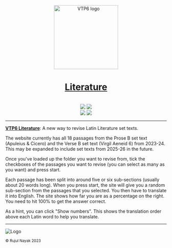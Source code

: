 <div align="center">
    <!-- https://github.com/vtp6/vtp6.github.io/assets/55329600/3ef8c29f-f455-468a-9a42-8dcc6af51b9a -->
    <a href="https://vtp6.github.io/Literature">
      <img
        src="https://github.com/vtp6/vtp6.github.io/assets/55329600/9e5f6eda-afa5-44c0-bb06-0b72a6670878"
        height="200px" alt="VTP6 logo" title="https://vtp6.github.io/Literature" />
    </a>
    <h1><a href="https://vtp6.github.io/Literature">Literature</a></h1>
    <br />
    <img src="https://github.com/vtp6/vtp6.github.io/actions/workflows/jekyll-gh-pages.yml/badge.svg" />
    <a href="https://vtp6.github.io/Literature" style="text-decoration: none;">
        <img src="https://img.shields.io/website/https/vtp6.github.io/Literature/index.html.svg" />
    </a>
    <br />
    <img src="https://img.shields.io/github/v/release/vtp6/vtp6.github.io?color=orange" />
    <a href="https://github.com/vtp6/vtp6.github.io/blob/main/LICENSE" style="text-decoration: none;">
        <img src="https://img.shields.io/badge/License-MIT-blue.svg" />
    </a>
</div>

<hr />

**[VTP6 Literature]**: A new way to revise Latin Literature set texts.

The website currently has all 18 passages from the Prose B set text (Apuleius & Cicero) and the Verse B set text (Virgil Aeneid 6) from 2023-24. This may be expanded to include set texts from 2025-26 in the future.

Once you've loaded up the folder you want to revise from, tick the checkboxes of the passages you want to revise (you can select as many as you want) and press start.

Each passage has been split into around five or six sub-sections (usually about 20 words long). When you press start, the site will give you a random sub-section from the passages that you selected. You then have to translate it into English. The site shows how far you are as a percentage on the right. You need to hit 100% to get the answer correct.

As a hint, you can click "Show numbers". This shows the translation order above each Latin word to help you translate.

***

![Logo](https://github.com/vtp6/vtp6.github.io/assets/55329600/d7b16a93-0efc-4ecb-9990-2fdf45c52b37)

<sub>© Rujul Nayak 2023</sub>

[VTP6 Literature]: https://vtp6.github.io/Literature
